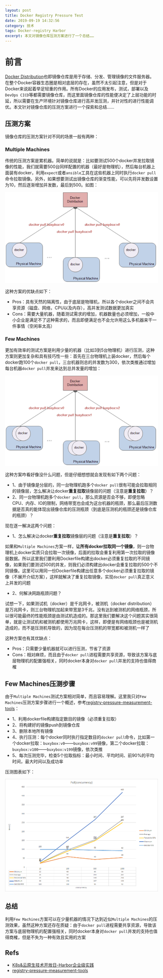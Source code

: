 ```yaml
---
layout: post
title: Docker Registry Pressure Test
date: 2019-09-19 14:32:56
category: 技术
tags: Docker-registry Harbor
excerpt: 本文对镜像仓库压测方案进行了一个总结……
---
```


# 前言

[Docker Distribution](https://github.com/docker/distribution)也即镜像仓库是用于存储、分发、管理镜像的文件服务器。在整个Docker容器生态圈是相对底层的存在，虽然不太引起注意，但是对于Docker来说起着举足轻重的作用。所有Docker的应用发布，测试，部署以及`DevOps CICD`等都需要镜像仓库，而这里面镜像仓库的性能便决定了上层功能的时延，所以需要在生产环境针对镜像仓库进行高并发压测，并针对性的进行性能调优。本文针对镜像仓库的压测方案进行一个探索和总结……

## 压测方案

镜像仓库的压测方案针对不同的场景一般有两种：

### Multiple Machines

传统的压测方案是累机器。简单的说就是：比如要测试500个docker并发拉取镜像的性能，我们就需要500台同样配置的机器（最好是物理机），然后每台机器上面装有docker，利用`expect`或者`ansible`工具在这些机器上同时执行`docker pull`命令拉取镜像。另外，如果想要测试出镜像仓库的渐变性能，可以先将并发数设置为10，然后逐渐增加并发数，最后到500。如图：

![](/public/img/docker-registry/pressure-tests/pt-Multiple-Machines.png)

这种方案的优缺点如下：

* Pros：具有天然的隔离性，由于底层是物理机，所以各个docker之间不会共享资源（磁盘、网络，CPU以及内存），高并发测试数据更加真实
* Cons：需要大量机器，随着测试需求的增加，机器数量也必须增加，一般中小企业是满足不了这种需求的，而且即便满足也不会允许用这么多机器来干一件事情（空闲率太高）

### Few Machines

更加有效率的测试方案是利用少量的机器（比如3到5台物理机）进行压测，这种方案则更加复杂和具有技巧性一些：首先在三台物理机上装docker，然后每个docker跑100个`docker pull`，三台机器则总的并发数为300，依次类推通过增加每台机器`docker pull`并发来达到总并发量的增加：

![](/public/img/docker-registry/pressure-tests/pt-Few-Machines.png)

这种方案咋看好像没什么问题，但是仔细想想就会发现有如下两个问题：

* 1、由于镜像是分层的，同一台物理机跑多个`docker pull`很有可能会拉取相同的镜像层，怎么解决让docker**重复拉取**镜像层的问题（注意是**重复拉取**）？
* 2、同一台物理机跑多个`docker pull`，那么资源是否会不够，即便忽略CPU、内存、IO的限制，网络带宽也会成为这台机器的瓶颈，那么最后压测数据是否真的能体现出镜像仓库的压测瓶颈（到底是压测机的瓶颈还是镜像仓库的瓶颈）？
  
现在逐一解决这两个问题：

* 1、怎么解决让docker**重复拉取**镜像层的问题（注意是**重复拉取**）？

如果和`Multiple Machines`方案一样，**让所有docker拉取同一个镜像**，则一台物理机上docker实质只会拉取一次镜像，后面的拉取会重复利用第一次拉取的镜像层数据。所以这里我们要利用Dockerfile构建出docker必须重复拉取的不同镜像，如果我们要测试500的并发，则我们必须构建出docker会重复拉取的500个不同镜像。这里可以用同一份Dockerfile构建出任意多个docker必须重复拉取的镜像（不展开介绍方案），这样就解决了重复拉取镜像，实现`docker pull`真正意义上并发的问题
* 2、何解决网路瓶颈问题？

试想一下，如果测试机（docker）是千兆网卡，被测机（docker distribution）是万兆网卡，则三台物理机加起来带宽是3千兆，没有达到被测机的网络瓶颈，所以很可能最终的性能瓶颈是由测试机造成的。那这里我们要解决这个问题其实很简单，就是让测试机和被测机都使用万兆网卡，这样，即便是有网络瓶颈也是被测机造成的，而不是压测机导致的，因为现在每台压测机的带宽都和被测机一样了

这种方案也有其优缺点：
* Pros：只需要少量机器就可以进行压测，节省了资源
* Cons：相对麻烦，而且由于`docker pull`进程需要共享资源，导致该方案与底层物理机的配置强相关，同时docker本身对`docker pull`并发的支持也值得商榷

## Few Machines压测步骤

由于`Multiple Machines`测试方案相对简单，而且容易理解。这里我只对`Few Machines`压测方案步骤进行一个概述，参考[registry-pressure-measurement-tools](https://github.com/duyanghao/registry-pressure-measurement-tools)：

* 1、利用dockerfile构建指定数目的镜像（必须重复拉取）
* 2、将构建好的镜像push到镜像仓库
* 3、删除本地所有镜像
* 4、执行压测：每个docker同时执行指定数目的`docker pull`命令，比如第一个docker拉取：`buxybox:v0`——`buxybox:v99`镜像，第二个docker拉取：`buxybox:v100`——`buxybox:v199`镜像，依次类推
* 5、每次压测完毕，检查5个拉取指标：最小时间、平均时间、前90%的平均时间，最大时间以及成功率

压测图表如下：

![](/public/img/docker-registry/pressure-tests/pull_time.png)

## 总结

利用`Few Machines`方案可以在少量机器的情况下达到近似`Multiple Machines`的压测效果，虽然这种方案还存在质疑：由于`docker pull`进程需要共享资源，导致该方案与底层物理机的配置强相关，同时docker本身对`docker pull`并发的支持也值得商榷，但是不失为一种有效且实用的方案

## Refs

* [K8s&云原生技术开放日-Harbor企业级实践](https://cloud.tencent.com/developer/salon/salon-1151)
* [registry-pressure-measurement-tools](https://github.com/duyanghao/registry-pressure-measurement-tools)